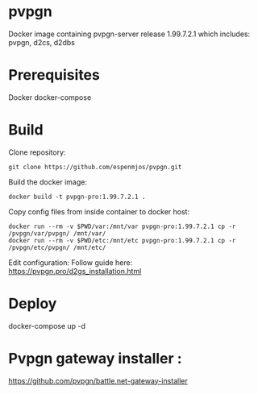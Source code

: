 # pvpgn
Docker image containing pvpgn-server release 1.99.7.2.1 which includes: pvpgn, d2cs, d2dbs

# Prerequisites
Docker
docker-compose 

# Build 

Clone repository:
```
git clone https://github.com/espenmjos/pvpgn.git
```
Build the docker image:
```
docker build -t pvpgn-pro:1.99.7.2.1 .
```
Copy config files from inside container to docker host:
```
docker run --rm -v $PWD/var:/mnt/var pvpgn-pro:1.99.7.2.1 cp -r /pvpgn/var/pvpgn/ /mnt/var/
docker run --rm -v $PWD/etc:/mnt/etc pvpgn-pro:1.99.7.2.1 cp -r /pvpgn/etc/pvpgn/ /mnt/etc/
```

Edit configuration:
Follow guide here: https://pvpgn.pro/d2gs_installation.html

# Deploy
docker-compose up -d 

# Pvpgn gateway installer :
https://github.com/pvpgn/battle.net-gateway-installer


